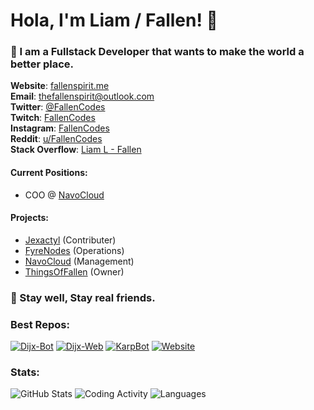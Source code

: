 # Hola, I'm Liam / Fallen! 👋

### 💙️ I am a Fullstack Developer that wants to make the world a better place.

**Website**: [fallenspirit.me](https://fallenspirit.me)<br/>
**Email**: [thefallenspirit@outlook.com](mailto:thefallenspirit@outlook.com)<br/>
**Twitter**: [@FallenCodes](https://twitter.com/FallenCodes)<br/>
**Twitch**: [FallenCodes](https://twitch.tv/fallencodes)<br/>
**Instagram**: [FallenCodes](https://instagram.com/fallencodes)<br/>
**Reddit**: [u/FallenCodes](https://www.reddit.com/user/fallencodes)<br/>
**Stack Overflow**: [Liam L - Fallen](https://stackoverflow.com/users/15903401/liam-l-fallen?tab=profile)

#### Current Positions: 
* COO @ [NavoCloud](https://navocloud.com)

#### Projects:
* [Jexactyl](https://github.com/Jexactyl/panel) (Contributer)
* [FyreNodes](https://github.com/FyreNodes) (Operations)
* [NavoCloud](https://navocloud.com) (Management)
* [ThingsOfFallen](https://github.com/ThingsOfFallen) (Owner)

### 💜️ Stay well, Stay real friends.

### Best Repos:
[![Dijx-Bot](https://github-readme-stats.vercel.app/api/pin/?username=ThingsOfFallen&repo=Dijx-Bot&theme=midnight-purple&hide_border=true&locale=en)](https://github.com/ThingsOfFallen/Dijx-Bot) [![Dijx-Web](https://github-readme-stats.vercel.app/api/pin/?username=ThingsOfFallen&repo=Dijx-Web&theme=midnight-purple&hide_border=true&locale=en)](https://github.com/ThingsOfFallen/Dijx-Web) [![KarpBot](https://github-readme-stats.vercel.app/api/pin/?username=ThingsOfFallen&repo=KarpBot&theme=midnight-purple&hide_border=true&locale=en)](https://github.com/ThingsOfFallen/KarpBot) [![Website](https://github-readme-stats.vercel.app/api/pin/?username=ThingsOfFallen&repo=Website&theme=midnight-purple&hide_border=true&locale=en)](https://github.com/ThingsOfFallen/Website)

### Stats:
![GitHub Stats](https://github-readme-stats.vercel.app/api?username=TheFallenSpirit&count_private=true&show_icons=true&hide=issues&theme=midnight-purple&hide_border=true&locale=en)
![Coding Activity](https://wakatime.com/share/@Fallen/51e6bc9f-3b26-423f-84fe-ad868d1fb212.svg)
![Languages](https://wakatime.com/share/@Fallen/344236ee-1b2f-4652-957e-c003f70f0905.svg)
